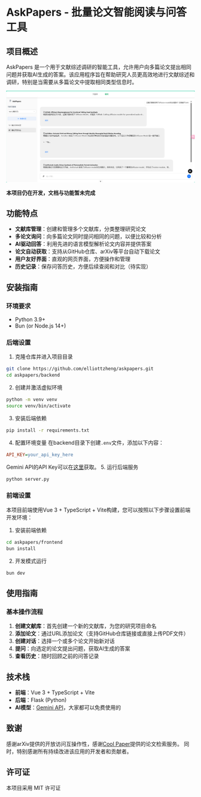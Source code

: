 # AskPapers - 批量论文智能阅读与问答工具

## 项目概述

AskPapers 是一个用于文献综述调研的智能工具，允许用户向多篇论文提出相同问题并获取AI生成的答案。该应用程序旨在帮助研究人员更高效地进行文献综述和调研，特别是当需要从多篇论文中提取相同类型信息时。

![屏幕截图](assets/screenshot.png)

**本项目仍在开发，文档与功能暂未完成**

## 功能特点

- **文献库管理**：创建和管理多个文献库，分类整理研究论文
- **多论文询问**：向多篇论文同时提问相同的问题，以便比较和分析
- **AI驱动回答**：利用先进的语言模型解析论文内容并提供答案
- **论文自动获取**：支持从GitHub仓库、arXiv等平台自动下载论文
- **用户友好界面**：直观的网页界面，方便操作和管理
- **历史记录**：保存问答历史，方便后续查阅和对比（待实现）


## 安装指南

### 环境要求

- Python 3.9+
- Bun (or Node.js 14+)

### 后端设置

1. 克隆仓库并进入项目目录
```bash
git clone https://github.com/elliottzheng/askpapers.git
cd askpapers/backend
```

2. 创建并激活虚拟环境
```bash
python -m venv venv
source venv/bin/activate
```
3. 安装后端依赖
```bash
pip install -r requirements.txt
```
4. 配置环境变量
在backend目录下创建`.env`文件，添加以下内容：
```ini
API_KEY=your_api_key_here
```
Gemini API的API Key可以在[这里](https://aistudio.google.com/apikey)获取。
5. 运行后端服务
```bash
python server.py
```

### 前端设置
本项目前端使用Vue 3 + TypeScript + Vite构建，您可以按照以下步骤设置前端开发环境：
1. 安装前端依赖
```bash
cd askpapers/frontend
bun install
```
2. 开发模式运行
```bash
bun dev
```


## 使用指南

### 基本操作流程

1. **创建文献库**：首先创建一个新的文献库，为您的研究项目命名
2. **添加论文**：通过URL添加论文（支持GitHub仓库链接或直接上传PDF文件）
3. **创建对话**：选择一个或多个论文开始新对话
4. **提问**：向选定的论文提出问题，获取AI生成的答案
5. **查看历史**：随时回顾之前的问答记录

## 技术栈

- **前端**：Vue 3 + TypeScript + Vite
- **后端**：Flask (Python)
- **AI模型**：[Gemini API](https://aistudio.google.com/)，大家都可以免费使用的


## 致谢

感谢arXiv提供的开放访问互操作性，感谢[Cool Paper](https://papers.cool/)提供的论文检索服务。
同时，特别感谢所有持续改进该应用的开发者和贡献者。

## 许可证

本项目采用 MIT 许可证
